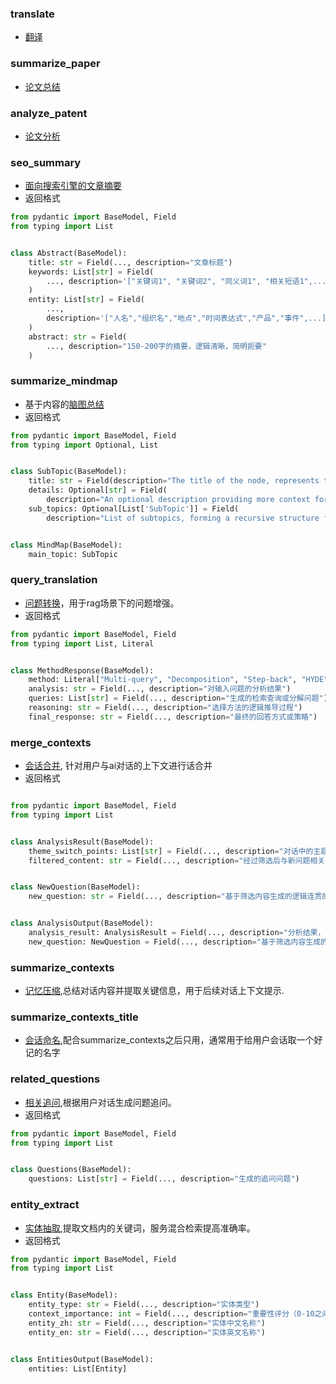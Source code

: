 ### translate

- [翻译](translate.yaml)

### summarize_paper

- [论文总结](summarize_paper.yaml)

### analyze_patent

- [论文分析](analyze_patent.yaml)

### seo_summary

- [面向搜索引擎的文章摘要](seo_summary.yaml)
- 返回格式

```python
from pydantic import BaseModel, Field
from typing import List


class Abstract(BaseModel):
    title: str = Field(..., description="文章标题")
    keywords: List[str] = Field(
        ..., description='["关键词1", "关键词2", "同义词1", "相关短语1",...]'
    )
    entity: List[str] = Field(
        ...,
        description='["人名","组织名","地点","时间表达式","产品","事件",...]',
    )
    abstract: str = Field(
        ..., description="150-200字的摘要，逻辑清晰，简明扼要"
    )
```

### summarize_mindmap

- 基于内容的[脑图总结](summarize_mindmap.yaml)
- 返回格式

```python
from pydantic import BaseModel, Field
from typing import Optional, List


class SubTopic(BaseModel):
    title: str = Field(description="The title of the node, represents the main idea of this subtopic.")
    details: Optional[str] = Field(
        description="An optional description providing more context for the subtopic.")
    sub_topics: Optional[List['SubTopic']] = Field(
        description="List of subtopics, forming a recursive structure for nested nodes.")


class MindMap(BaseModel):
    main_topic: SubTopic
```

### query_translation

- [问题转换](query_translation.yaml)，用于rag场景下的问题增强。
- 返回格式

```python
from pydantic import BaseModel, Field
from typing import List, Literal


class MethodResponse(BaseModel):
    method: Literal["Multi-query", "Decomposition", "Step-back", "HYDE"] = Field(..., description="所选方法")
    analysis: str = Field(..., description="对输入问题的分析结果")
    queries: List[str] = Field(..., description="生成的检索查询或分解问题")
    reasoning: str = Field(..., description="选择方法的逻辑推导过程")
    final_response: str = Field(..., description="最终的回答方式或策略")
```

### merge_contexts

- [会话合并](merge_contexts.yaml), 针对用户与ai对话的上下文进行话合并
- 返回格式

```python

from pydantic import BaseModel, Field
from typing import List


class AnalysisResult(BaseModel):
    theme_switch_points: List[str] = Field(..., description="对话中的主题切换点，通常是一些关键的对话片段")
    filtered_content: str = Field(..., description="经过筛选后与新问题相关的内容")


class NewQuestion(BaseModel):
    new_question: str = Field(..., description="基于筛选内容生成的逻辑连贯的新问题")


class AnalysisOutput(BaseModel):
    analysis_result: AnalysisResult = Field(..., description="分析结果，包含主题切换点和筛选内容")
    new_question: NewQuestion = Field(..., description="基于筛选内容生成的新问题")
```

### summarize_contexts

- [记忆压缩](summarize_contexts.yaml),总结对话内容并提取关键信息，用于后续对话上下文提示.

### summarize_contexts_title

- [会话命名](summarize_contexts_title.yaml),配合summarize_contexts之后只用，通常用于给用户会话取一个好记的名字

### related_questions

- [相关追问](related_questions.yaml),根据用户对话生成问题追问。
- 返回格式

```python
from pydantic import BaseModel, Field
from typing import List


class Questions(BaseModel):
    questions: List[str] = Field(..., description="生成的追问问题")
```

### entity_extract

- [实体抽取](entity_extract.yaml),提取文档内的关键词，服务混合检索提高准确率。
- 返回格式

```python
from pydantic import BaseModel, Field
from typing import List


class Entity(BaseModel):
    entity_type: str = Field(..., description="实体类型")
    context_importance: int = Field(..., description="重要性评分（0-10之间）")
    entity_zh: str = Field(..., description="实体中文名称")
    entity_en: str = Field(..., description="实体英文名称")


class EntitiesOutput(BaseModel):
    entities: List[Entity]
```